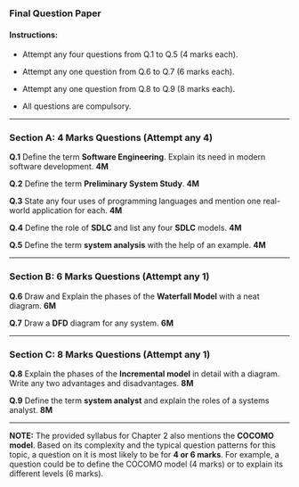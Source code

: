 

### Final Question Paper

#### Instructions:

-   Attempt any four questions from Q.1 to Q.5 (4 marks each).
    
-   Attempt any one question from Q.6 to Q.7 (6 marks each).
    
-   Attempt any one question from Q.8 to Q.9 (8 marks each).
    
-   All questions are compulsory.
    

***

### **Section A: 4 Marks Questions (Attempt any 4)**

**Q.1** Define the term **Software Engineering**. Explain its need in modern software development. **4M**

**Q.2** Define the term **Preliminary System Study**. **4M**

**Q.3** State any four uses of programming languages and mention one real-world application for each. **4M**

**Q.4** Define the role of **SDLC** and list any four **SDLC** models. **4M**

**Q.5** Define the term **system analysis** with the help of an example. **4M**

***

### **Section B: 6 Marks Questions (Attempt any 1)**

**Q.6** Draw and Explain the phases of the **Waterfall Model** with a neat diagram. **6M**

**Q.7** Draw a **DFD** diagram for any system. **6M**

***

### **Section C: 8 Marks Questions (Attempt any 1)**

**Q.8** Explain the phases of the **Incremental model** in detail with a diagram. Write any two advantages and disadvantages. **8M**

**Q.9** Define the term **system analyst** and explain the roles of a systems analyst. **8M**

***

**NOTE:** The provided syllabus for Chapter 2 also mentions the **COCOMO model**. Based on its complexity and the typical question patterns for this topic, a question on it is most likely to be for **4 or 6 marks**. For example, a question could be to define the COCOMO model (4 marks) or to explain its different levels (6 marks).